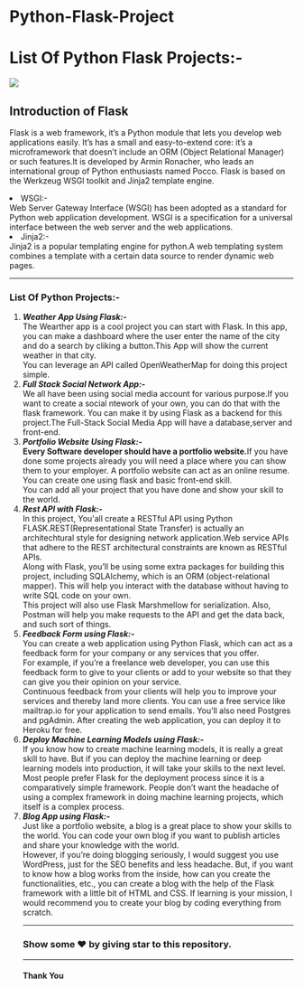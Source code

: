 # Python-Flask-Project<h1>List Of Python Flask Projects:-</h1>
<img src= https://github.com/Magnet-Coding/Python-Flask-Project/blob/main/flaskimage.png>
<h2>Introduction of Flask</h2>
<p>Flask is a web framework, it’s a Python module that lets you develop web applications easily. It’s has a small and easy-to-extend core: it’s a microframework that doesn’t include an ORM (Object Relational Manager) or such features.It is developed by Armin Ronacher, who leads an international group of Python enthusiasts named Pocco. Flask is based on the Werkzeug WSGI toolkit and Jinja2 template engine.<br>
<dl>
  <li>WSGI:-</li>
  Web Server Gateway Interface (WSGI) has been adopted as a standard for Python web application development. WSGI is a specification for a universal interface between the web server and the web applications.<br>
  <li>Jinja2:-</li>
  Jinja2 is a popular templating engine for python.A web templating system combines a template with a certain data source to render dynamic web pages.
</dl>
<hr>
<h3>List Of Python Projects:-</h2>
<ol>
  <!--#1th Project-->
  <li><b><i>Weather App Using Flask:-</b></i></li>
  The Wearther app is a cool project you can start with Flask. In this app, you can make a dashboard where the user enter the name of the city and do a search by 
  cliking a button.This App will show the current weather in that city.<br>
  You can leverage an API called OpenWeatherMap for doing this project simple.
  
  <!--#2th Project-->
  <li><b><i>Full Stack Social Network App:-</b></i></li>
  We all have been using social media account for various purpose.If you want to create a social ntework of your own, you can do that with the flask framework.
  You can make it by using Flask as a backend for this project.The Full-Stack Social Media App will have a database,server and front-end.
  
  <!--#3th Project-->
  <li><b><i>Portfolio Website Using Flask:-</b></i></li>
  <b>Every Software developer should have a portfolio website.</b>If you have done some projects already you will need a place where you can show them to your employer.
    A portfolio website can act as an online resume. You can create one using flask and basic front-end skill.<br>
    You can add all your project that you have done and show your skill to the world.
  
  <!--#4th Project-->
  <li><b><i>Rest API with Flask:-</b></i></li>
      In this project, You'all create a RESTful API using Python FLASK.REST(Representational State Transfer) is actually an architechtural style for designing network application.Web service APIs that adhere to the REST architectural constraints are known as RESTful APIs.<br>
      Along with Flask, you’ll be using some extra packages for building this project, including SQLAlchemy, which is an ORM (object-relational mapper). This will help you    interact with the database without having to write SQL code on your own.<br>
      This project will also use Flask Marshmellow for serialization. Also, Postman will help you make requests to the API and get the data back, and such sort of things.
  
  <!--#5th Project-->
   <li><b><i>Feedback Form using Flask:-</b></i></li>
      You can create a web application using Python Flask, which can act as a feedback form for your company or any services that you offer.<br>
      For example, if you’re a freelance web developer, you can use this feedback form to give to your clients or add to your website so that they can give you their opinion on       your service.<br>
      Continuous feedback from your clients will help you to improve your services and thereby land more clients. You can use a free service like mailtrap.io for your      application to send emails. You’ll also need Postgres and pgAdmin. After creating the web application, you can deploy it to Heroku for free.
  
  <!--#6th Project-->
  <li><b><i>Deploy Machine Learning Models using Flask:-</b></i></li>
  If you know how to create machine learning models, it is really a great skill to have. But if you can deploy the machine learning or deep learning models into production, it   will take your skills to the next level.<br> 
Most people prefer Flask for the deployment process since it is a comparatively simple framework. People don’t want the headache of using a complex framework in doing machine learning projects, which itself is a complex process.
  
  <!--#7th Project-->
  <li><b><i>Blog App using Flask:-</b></i></li>
  Just like a portfolio website, a blog is a great place to show your skills to the world. You can code your own blog if you want to publish articles and share your knowledge with the world.<br>
  However, if you’re doing blogging seriously, I would suggest you use WordPress, just for the SEO benefits and less headache. But, if you want to know how a blog works from the   inside, how can you create the functionalities, etc., you can create a blog with the help of the Flask framework with a little bit of HTML and CSS. If learning is your   mission, I would recommend you to create your blog by coding everything from scratch.
  <hr>
  <h3>Show some ❤️ by giving star to this repository.</h3>
  <hr>
  <h4>Thank You</h4>
  </p>
